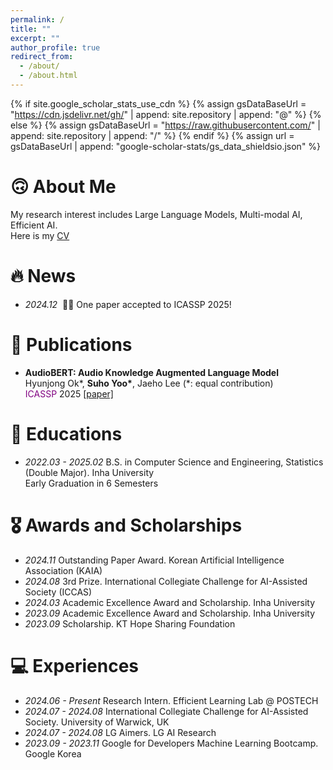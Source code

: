 ```yaml
---
permalink: /
title: ""
excerpt: ""
author_profile: true
redirect_from: 
  - /about/
  - /about.html
---
```


{% if site.google_scholar_stats_use_cdn %}
{% assign gsDataBaseUrl = "https://cdn.jsdelivr.net/gh/" | append: site.repository | append: "@" %}
{% else %}
{% assign gsDataBaseUrl = "https://raw.githubusercontent.com/" | append: site.repository | append: "/" %}
{% endif %}
{% assign url = gsDataBaseUrl | append: "google-scholar-stats/gs_data_shieldsio.json" %}

<span class='anchor' id='about-me'></span>
# 🙃 About Me
My research interest includes Large Language Models, Multi-modal AI, Efficient AI.  
Here is my [CV](/assets/CV_SuhoYoo.pdf)

# 🔥 News
- *2024.12* &nbsp;🎉🎉 One paper accepted to ICASSP 2025!

# 📝 Publications 
- **AudioBERT: Audio Knowledge Augmented Language Model**  
  Hyunjong Ok\*, **Suho Yoo\***, Jaeho Lee (*: equal contribution)  
  <span style="color: purple;">ICASSP</span> 2025 [[paper]](https://arxiv.org/pdf/2409.08199)

# 📖 Educations
- *2022.03 - 2025.02* B.S. in Computer Science and Engineering, Statistics (Double Major). Inha University  
  Early Graduation in 6 Semesters

# 🎖 Awards and Scholarships
- *2024.11* Outstanding Paper Award. Korean Artificial Intelligence Association (KAIA)
- *2024.08* 3rd Prize. International Collegiate Challenge for AI-Assisted Society (ICCAS)
- *2024.03* Academic Excellence Award and Scholarship. Inha University
- *2023.09* Academic Excellence Award and Scholarship. Inha University
- *2023.09* Scholarship. KT Hope Sharing Foundation
  
<!--
# 💬 Invited Talks
- *2021.06*, Lorem ipsum dolor sit amet, consectetur adipiscing elit. Vivamus ornare aliquet ipsum, ac tempus justo dapibus sit amet. 
- *2021.03*, Lorem ipsum dolor sit amet, consectetur adipiscing elit. Vivamus ornare aliquet ipsum, ac tempus justo dapibus sit amet.  \| [\[video\]](https://github.com/)
-->
# 💻 Experiences
- *2024.06 - Present* Research Intern. Efficient Learning Lab @ POSTECH
- *2024.07 - 2024.08* International Collegiate Challenge for AI-Assisted Society. University of Warwick, UK
- *2024.07 - 2024.08* LG Aimers. LG AI Research
- *2023.09 - 2023.11* Google for Developers Machine Learning Bootcamp. Google Korea


